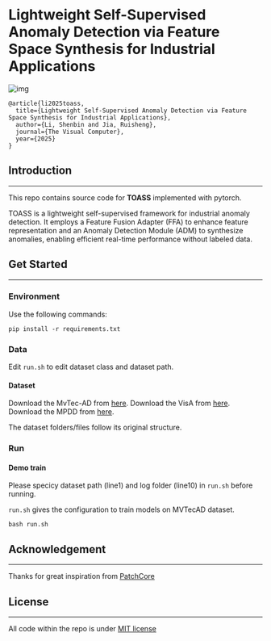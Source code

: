 # Lightweight Self-Supervised Anomaly Detection via Feature Space Synthesis for Industrial Applications
![img](https://img2023.cnblogs.com/blog/3211184/202503/3211184-20250307233059762-432467775.jpg)
```
@article{li2025toass,
  title={Lightweight Self-Supervised Anomaly Detection via Feature Space Synthesis for Industrial Applications},
  author={Li, Shenbin and Jia, Ruisheng},
  journal={The Visual Computer},
  year={2025}
}
```

## Introduction

------

This repo contains source code for **TOASS** implemented with pytorch.

TOASS is a lightweight self-supervised framework for industrial anomaly detection. It employs a Feature Fusion Adapter (FFA) to enhance feature representation and an Anomaly Detection Module (ADM) to synthesize anomalies, enabling efficient real-time performance without labeled data.

## Get Started

------

### Environment

Use the following commands:
```
pip install -r requirements.txt
```

### Data

Edit `run.sh` to edit dataset class and dataset path.

#### Dataset

Download the MvTec-AD from [here](https://www.mvtec.com/company/research/datasets/mvtec-ad/).
Download the VisA from [here](https://github.com/amazon-science/spot-diff?tab=readme-ov-file).
Download the MPDD from [here](https://github.com/stepanje/MPDD?tab=readme-ov-file).


The dataset folders/files follow its original structure.

### Run

#### Demo train

Please specicy dataset path (line1) and log folder (line10) in `run.sh` before running.

`run.sh` gives the configuration to train models on MVTecAD dataset.

```
bash run.sh
```

## Acknowledgement

------

Thanks for great inspiration from [PatchCore](https://github.com/amazon-science/patchcore-inspection)

## License

------
All code within the repo is under [MIT license](https://mit-license.org/)



